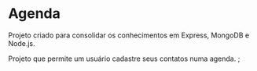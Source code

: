 # Agenda

Projeto criado para consolidar os conhecimentos em Express, MongoDB e Node.js.

Projeto que permite um usuário cadastre seus contatos numa agenda.
;
